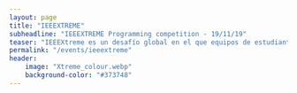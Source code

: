 ```yaml
---
layout: page
title: "IEEEXTREME"
subheadline: "IEEEXTREME Programming competition - 19/11/19"
teaser: "IEEEXtreme es un desafío global en el que equipos de estudiantes miembros de IEEE - asesorados y dirigidos por un miembro de IEEE, y a menudo apoyados por una rama estudiantil de IEEE - compiten en un periodo de 24 horas entre sí para resolver un conjunto de problemas de programación."
permalink: "/events/ieeextreme"
header:
    image: "Xtreme_colour.webp"
    background-color: "#373748"
---
```



